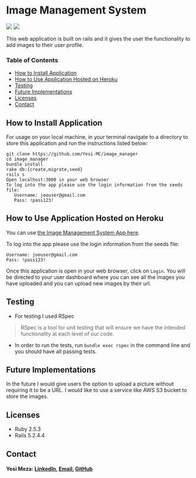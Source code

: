 # Image Management System

<!-- Shields -->
![](https://img.shields.io/badge/Rails-5.2.4-informational?style=flat&logo=<LOGO_NAME>&logoColor=white&color=2bbc8a)
![](https://img.shields.io/badge/Ruby-2.5.3-orange)

This web application is built on rails and it gives the user the functionality to add images to their user profile. 

### Table of Contents
  - [How to Install Application](#how-to-install-application)
  - [How to Use Application Hosted on Heroku](#how-to-use-application)
  - [Testing](#testing)
  - [Future Implementations](#future-implementations)
  - [Licenses](#licenses)
  - [Contact](#contact)

## How to Install Application

For usage on your local machine, in your terminal navigate to a directory to store this application and run the instructions listed below:

```
git clone https://github.com/Yesi-MC/image_manager
cd image_manager
bundle install
rake db:{create,migrate,seed}
rails s
Open localhost:3000 in your web browser
To log into the app please use the login information from the seeds file:
   Username: joeuser@gmail.com
   Pass: !pass123!
```

## How to Use Application Hosted on Heroku

You can use [the Image Management System App here](https://image-manager-system.herokuapp.com/).

To log into the app please use the login information from the seeds file:
```
Username: joeuser@gmail.com
Pass: !pass123!
```

Once this application is open in your web browser, click on `Login`.
You will be directed to your user dashboard where you can see all the images you have uploaded and you can upload new images by their url. 

## Testing

* For testing I used RSpec

> RSpec is a tool for unit testing that will ensure we have the intended functionality at each level of our code.

* In order to run the tests, run `bundle exec rspec` in the command line and you should have all passing tests.

## Future Implementations

In the future I would give users the option to upload a picture without requiring it to be a URL. I would like to use a service like AWS S3 bucket to store the images. 
  
## Licenses

  * Ruby 2.5.3
  * Rails 5.2.4.4

## Contact

#### Yesi Meza: [LinkedIn](https://www.linkedin.com/in/yesimeza), [Email](mailto:yesi.meza10@gmail.com), [GitHub](https://github.com/Yesi-MC)


